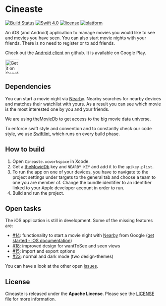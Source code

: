 # Cineaste

[![Build Status](https://travis-ci.org/ChristianNorbertBraun/Cineaste.svg?branch=master)](https://travis-ci.org/ChristianNorbertBraun/Cineaste)
[![Swift 4.0](https://img.shields.io/badge/Swift-4.0-orange.svg)](https://swift.org)
[![license](https://img.shields.io/badge/license-Apache-lightgrey.svg)](https://github.com/ChristianNorbertBraun/Cineaste/blob/master/LICENSE)
[![platform](https://img.shields.io/badge/platform-iOS_10+-lightgrey.svg)](https://img.shields.io/badge/platform-iOS_10+-lightgrey.svg)

An iOS (and Android) application to manage movies you would like to see and movies you have seen.
You can also start movie nights with your friends. There is no need to register or to add friends.

Check out the [Android client](https://github.com/marcelgross90/Cineaste) on github. It is available on Google Play.

<a href='https://play.google.com/store/apps/details?id=de.cineaste.android&pcampaignid=MKT-Other-global-all-co-prtnr-py-PartBadge-Mar2515-1'><img alt='Get it on Google Play' src='https://play.google.com/intl/en_us/badges/images/apps/en-play-badge.png' height="45px"/></a>

## Dependencies

You can start a movie night via [Nearby][nearbyLink]. Nearby searches for nearby devices and matches their watchlist with yours.
As a result you can see which movie is the most interested one by you and your friends.

We are using [theMovieDb][theMovieDb] to get access to the big movie data universe.

To enforce swift style and convention and to constantly check our code style, we use [Swiftlint](https://github.com/realm/SwiftLint), which runs on every build phase.

## How to build

1. Open `Cineaste.xcworkspace` in Xcode.
2. Get a [theMovieDb][theMovieDb] key and `NEARBY_KEY` and add it to the `apikey.plist`.
3. To run the app on one of your devices, you have to navigate to the project settings under targets to the general tab and choose a team to one you are member of. Change the bundle identifier to an identifier linked to your Apple developer account in order to run.
4. Build and run the project.

## Open tasks

The iOS application is still in development. Some of the missing features are:
- [#14](https://github.com/ChristianNorbertBraun/Cineaste/issues/14): functionality to start a movie night with [Nearby][nearbyLink] from Google ([get started - iOS documentation](https://developers.google.com/nearby/messages/ios/get-started))
- [#18](https://github.com/ChristianNorbertBraun/Cineaste/issues/18): improved design for wantToSee and seen views
- [#15](https://github.com/ChristianNorbertBraun/Cineaste/issues/15): import and export options
- [#23](https://github.com/ChristianNorbertBraun/Cineaste/issues/23): normal and dark mode (two design-themes)

You can have a look at the other open [issues](https://github.com/ChristianNorbertBraun/Cineaste/issues).

## License

Cineaste is released under the **Apache License**. Please see the [LICENSE](https://github.com/ChristianNorbertBraun/Cineaste/blob/master/LICENSE) file for more information.

[nearbyLink]: https://developers.google.com/nearby/messages/overview
[theMovieDb]: https://www.themoviedb.org/
